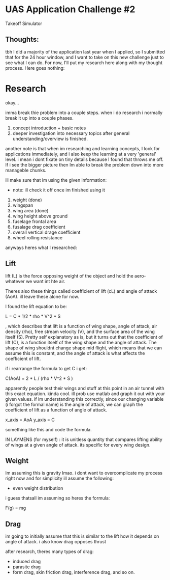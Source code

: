 # UAS Application Challenge #2
 Takeoff Simulator

## Thoughts:

tbh I did a majority of the application last year when I applied, so I submitted that for the 24 hour window, and I want to take on this new challenge just to see what I can do. For now, I'll put my research here along with my thought process. Here goes nothing:

# Research

okay...

imma break thie problem into a couple steps. when i do research i normally break it up into a couple phases.
1.  concept introduction + basic notes
2. deeper investigation into necessary topics after general understanding/overview is finished.

another note is that when im researching and learning concepts, I look for applications immediately, and i also keep the learning at a very 'general' level. i mean i dont fixate on tiny details because I found that throws me off. If i see the bigger picture then Im able to break the problem down into more manageble chunks.

ill make sure that im using the given information:
- note: ill check it off once im finished using it
1. weight (done)
2. wingspan
3. wing area (done)
4. wing height above ground
5. fuselage frontal area
6. fusalage drag coefficient
7. overall vertical drage coefficient
8. wheel rolling resistance

anyways heres what I researched:

## Lift
lift (L) is the force opposing weight of the object and hold the aero-whatever we want int hte air.

Theres also these things called coefficient of lift (cL) and angle of attack (AoA). ill leave these alone for now.

I found the lift equation to be:

L = C * 1/2 * rho * V^2 * S

, which describes that lift is a function of wing shape, angle of attack, air density (rho), free stream velocity (V), and the surface area of the wing itself (S). Pretty self explanatory as is, but it turns out that the coefficient of lift (C), is a function itself of the wing shape and the angle of attack. The shape of wing shouldnt change shape mid flight, which means that we can assume this is constant, and the angle of attack is what affects the coefficient of lift.

if i rearrange the formula to get C i get:

C(AoA) = 2 * L / (rho * V^2 * S )

apparently people test their wings and stuff at this point in an air tunnel with this exact equation. kinda cool. ill prob use matlab and graph it out with your given values. if im understanding this correctly, since our changing variable (i forgot the formal name) is the angle of attack, we can graph the coefficient of lift as a function of angle of attack.

x_axis = AoA
y_axis = C

something like this and code the formula.

IN LAYMENS (for myself) : it is unitless quantity that compares lifting ability of wings at a given angle of attack. its specific for every wing design.

## Weight
Im assuming this is gravity lmao. i dont want to overcomplicate my process right now and for simplicity ill assume the following:
- even weight distribution

i guess thatsall im assuming so heres the formula:

F(g) = mg

## Drag
im going to initially assume that this is similar to the lift how it depends on angle of attack. i also know drag opposes thrust

after research, theres many types of drag:
- induced drag
- parasite drag
- form drag, skin friction drag, interference drag, and so on.

